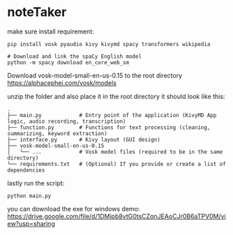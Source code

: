 # noteTaker
make sure install requirement:
```
pip install vosk pyaudio kivy kivymd spacy transformers wikipedia

# Download and link the spaCy English model
python -m spacy download en_core_web_sm
```

Download vosk-model-small-en-us-0.15 to the root directory
https://alphacephei.com/vosk/models 

unzip the folder and also place it in the root directory
it should look like this:
```
.
├── main.py            # Entry point of the application (KivyMD App logic, audio recording, transcription)
├── function.py        # Functions for text processing (cleaning, summarizing, keyword extraction)
├── interface.py       # Kivy layout (GUI design)
├── vosk-model-small-en-us-0.15
│   └── ...            # Vosk model files (required to be in the same directory)
└── requirements.txt   # (Optional) If you provide or create a list of dependencies
```

lastly run the script:
```
python main.py
```

you can download the exe for windows demo:
https://drive.google.com/file/d/1DMjpb8vtG0tsCZqnJEAoCJr0B6aTPV0M/view?usp=sharing
